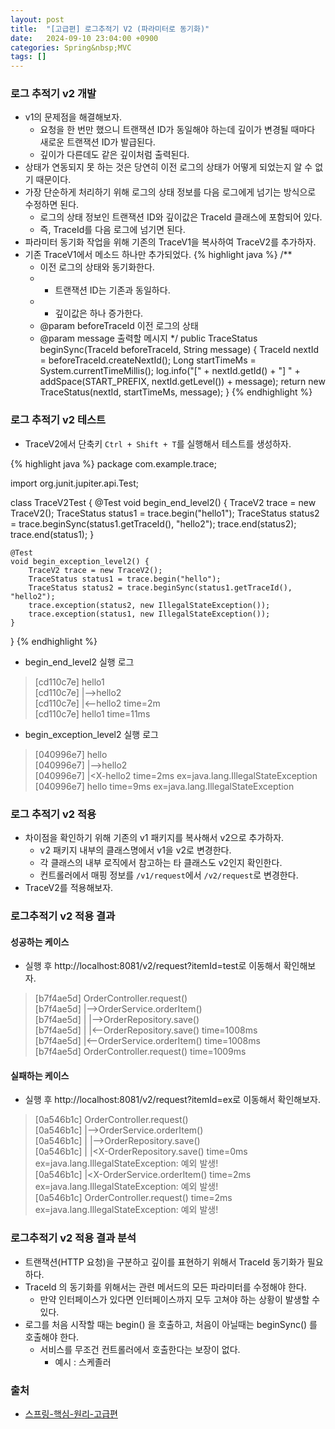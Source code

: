 ```yaml
---
layout: post
title:  "[고급편] 로그추적기 V2 (파라미터로 동기화)"
date:   2024-09-10 23:04:00 +0900
categories: Spring&nbsp;MVC
tags: []
---
```


### 로그 추적기 v2 개발

- v1의 문제점을 해결해보자.
    - 요청을 한 번만 했으니 트랜잭션 ID가 동일해야 하는데 깊이가 변경될 때마다 새로운 트랜잭션 ID가 발급된다.
    - 깊이가 다른데도 같은 깊이처럼 출력된다.
- 상태가 연동되지 못 하는 것은 당연히 이전 로그의 상태가 어떻게 되었는지 알 수 없기 때문이다.
- 가장 단순하게 처리하기 위해 로그의 상태 정보를 다음 로그에게 넘기는 방식으로 수정하면 된다.
    - 로그의 상태 정보인 트랜잭션 ID와 깊이값은 TraceId 클래스에 포함되어 있다.
    - 즉, TraceId를 다음 로그에 넘기면 된다.
- 파라미터 동기화 작업을 위해 기존의 TraceV1을 복사하여 TraceV2를 추가하자.
- 기존 TraceV1에서 메소드 하나만 추가되었다.
{% highlight java %}
/**
    * 이전 로그의 상태와 동기화한다.
    * - 트랜잭션 ID는 기존과 동일하다.
    * - 깊이값은 하나 증가한다.
    * @param beforeTraceId 이전 로그의 상태
    * @param message 출력할 메시지
*/
public TraceStatus beginSync(TraceId beforeTraceId, String message) {
    TraceId nextId = beforeTraceId.createNextId();
    Long startTimeMs = System.currentTimeMillis();
    log.info("[" + nextId.getId() + "] " + addSpace(START_PREFIX, nextId.getLevel()) + message);
    return new TraceStatus(nextId, startTimeMs, message);
}
{% endhighlight %}

### 로그 추적기 v2 테스트

- TraceV2에서 단축키 `Ctrl + Shift + T`를 실행해서 테스트를 생성하자.

{% highlight java %}
package com.example.trace;

import org.junit.jupiter.api.Test;

class TraceV2Test {
    @Test
    void begin_end_level2() {
        TraceV2 trace = new TraceV2();
        TraceStatus status1 = trace.begin("hello1");
        TraceStatus status2 = trace.beginSync(status1.getTraceId(), "hello2");
        trace.end(status2);
        trace.end(status1);
    }

    @Test
    void begin_exception_level2() {
        TraceV2 trace = new TraceV2();
        TraceStatus status1 = trace.begin("hello");
        TraceStatus status2 = trace.beginSync(status1.getTraceId(), "hello2");
        trace.exception(status2, new IllegalStateException());
        trace.exception(status1, new IllegalStateException());
    }
}
{% endhighlight %}

- begin_end_level2 실행 로그
>[cd110c7e] hello1  
>[cd110c7e] |-->hello2  
>[cd110c7e] |<--hello2 time=2m  
>[cd110c7e] hello1 time=11ms

- begin_exception_level2 실행 로그
>[040996e7] hello  
>[040996e7] |-->hello2  
>[040996e7] |<X-hello2 time=2ms ex=java.lang.IllegalStateException  
>[040996e7] hello time=9ms ex=java.lang.IllegalStateException

### 로그 추적기 v2 적용

- 차이점을 확인하기 위해 기존의 v1 패키지를 복사해서 v2으로 추가하자.
    - v2 패키지 내부의 클래스명에서 v1을 v2로 변경한다.
    - 각 클래스의 내부 로직에서 참고하는 타 클래스도 v2인지 확인한다.
    - 컨트롤러에서 매핑 정보를 `/v1/request`에서 `/v2/request`로 변경한다.
- TraceV2를 적용해보자.

### 로그추적기 v2 적용 결과

#### 성공하는 케이스

- 실행 후 http://localhost:8081/v2/request?itemId=test로 이동해서 확인해보자.

>[b7f4ae5d] OrderController.request()  
>[b7f4ae5d] |-->OrderService.orderItem()  
>[b7f4ae5d] | |-->OrderRepository.save()  
>[b7f4ae5d] | |<--OrderRepository.save() time=1008ms  
>[b7f4ae5d] |<--OrderService.orderItem() time=1008ms  
>[b7f4ae5d] OrderController.request() time=1009ms

#### 실패하는 케이스

- 실행 후 http://localhost:8081/v2/request?itemId=ex로 이동해서 확인해보자.

>[0a546b1c] OrderController.request()  
>[0a546b1c] |-->OrderService.orderItem()  
>[0a546b1c] | |-->OrderRepository.save()  
>[0a546b1c] | |<X-OrderRepository.save() time=0ms ex=java.lang.IllegalStateException: 예외 발생!  
>[0a546b1c] |<X-OrderService.orderItem() time=2ms ex=java.lang.IllegalStateException: 예외 발생!  
>[0a546b1c] OrderController.request() time=2ms ex=java.lang.IllegalStateException: 예외 발생!

### 로그추적기 v2 적용 결과 분석

- 트랜잭션(HTTP 요청)을 구분하고 깊이를 표현하기 위해서 TraceId 동기화가 필요하다.
- TraceId 의 동기화를 위해서는 관련 메서드의 모든 파라미터를 수정해야 한다.
    - 만약 인터페이스가 있다면 인터페이스까지 모두 고쳐야 하는 상황이 발생할 수 있다.
- 로그를 처음 시작할 때는 begin() 을 호출하고, 처음이 아닐때는 beginSync() 를 호출해야 한다.
    - 서비스를 무조건 컨트롤러에서 호출한다는 보장이 없다.
        - 예시 : 스케졸러

### 출처

- [스프링-핵심-원리-고급편](https://www.inflearn.com/course/%EC%8A%A4%ED%94%84%EB%A7%81-%ED%95%B5%EC%8B%AC-%EC%9B%90%EB%A6%AC-%EA%B3%A0%EA%B8%89%ED%8E%B8)